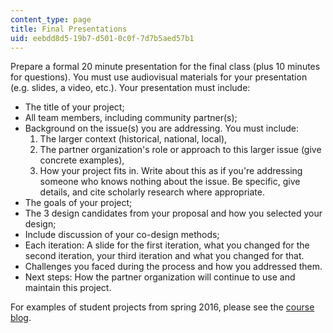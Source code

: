```yaml
---
content_type: page
title: Final Presentations
uid: eebdd8d5-19b7-d501-0c0f-7d7b5aed57b1
---
```


Prepare a formal 20 minute presentation for the final class (plus 10 minutes for questions). You must use audiovisual materials for your presentation (e.g. slides, a video, etc.). Your presentation must include:

*   The title of your project;
*   All team members, including community partner(s);
*   Background on the issue(s) you are addressing. You must include:
    1.  The larger context (historical, national, local),
    2.  The partner organization's role or approach to this larger issue (give concrete examples),
    3.  How your project fits in. Write about this as if you're addressing someone who knows nothing about the issue. Be specific, give details, and cite scholarly research where appropriate.
*   The goals of your project;
*   The 3 design candidates from your proposal and how you selected your design;
*   Include discussion of your co-design methods;
*   Each iteration: A slide for the first iteration, what you changed for the second iteration, your third iteration and what you changed for that.
*   Challenges you faced during the process and how you addressed them.
*   Next steps: How the partner organization will continue to use and maintain this project.

For examples of student projects from spring 2016, please see the [course blog](http://codesign.mit.edu/).